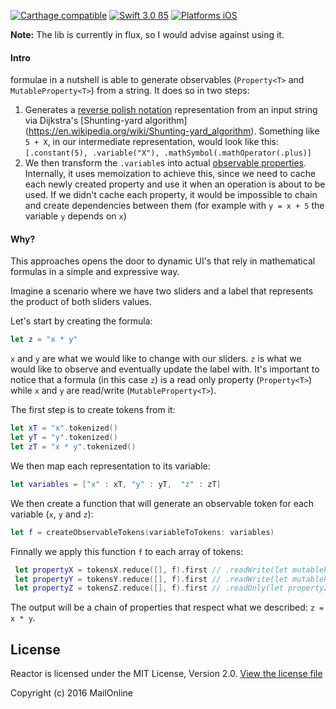 [![Carthage compatible](https://img.shields.io/badge/Carthage-compatible-4BC51D.svg?style=flat)](https://github.com/Carthage/Carthage)
[![Swift 3.0 ß5](https://img.shields.io/badge/Swift-3.0-orange.svg?style=flat)](https://developer.apple.com/swift/)
[![Platforms iOS](https://img.shields.io/badge/Platforms-iOS-lightgray.svg?style=flat)](https://developer.apple.com/swift/)

**Note:** The lib is currently in flux, so I would advise against using it. 

#### Intro

formulae in a nutshell is able to generate observables (`Property<T>` and `MutableProperty<T>`) from a string. It does so in two steps:

1. Generates a [reverse polish notation](https://en.wikipedia.org/wiki/Reverse_Polish_notation) representation from an input string via Dijkstra's [Shunting-yard algorithm] (https://en.wikipedia.org/wiki/Shunting-yard_algorithm). Something like `5 + X`, in our intermediate representation, would look like this: `[.constant(5), .variable("X"), .mathSymbol(.mathOperator(.plus)]`
2. We then transform the `.variable`s into actual [observable properties](https://github.com/ReactiveCocoa/ReactiveCocoa/blob/master/ReactiveCocoa/Swift/Property.swift). Internally, it uses memoization to achieve this, since we need to cache each newly created property and use it when an operation is about to be used. If we didn't cache each property, it would be impossible to chain and create dependencies between them (for example with `y = x + 5` the variable `y` depends on `x`)

#### Why?

This approaches opens the door to dynamic UI's that rely in mathematical formulas in a simple and expressive way.

Imagine a scenario where we have two sliders and a label that represents the product of both sliders values. 

Let's start by creating the formula:

```swift
let z = "x * y"
```

`x` and `y` are what we would like to change with our sliders.  `z` is what we would like to observe and eventually update the label with. It's important to notice that a formula (in this case `z`) is a read only property (`Property<T>`) while `x` and `y` are read/write (`MutableProperty<T>`). 

The first step is to create tokens from it:

```swift
let xT = "x".tokenized()
let yT = "y".tokenized()
let zT = "x * y".tokenized()
```
We then map each representation to its variable:

```swift
let variables = ["x" : xT, "y" : yT,  "z" : zT]
```

We then create a function that will generate an observable token for each variable (`x`, `y` and `z`):

```swift
let f = createObservableTokens(variableToTokens: variables)
```
Finnally we apply this function `f` to each array of tokens:

```swift
 let propertyX = tokensX.reduce([], f).first // .readWrite(let mutablePropertyX)
 let propertyY = tokensY.reduce([], f).first // .readWrite(let mutablePropertyY)
 let propertyZ = tokensZ.reduce([], f).first // .readOnly(let propertyZ)
```

The output will be a chain of properties that respect what we described: `z = x * y`. 

## License
Reactor is licensed under the MIT License, Version 2.0. [View the license file](LICENSE)

Copyright (c) 2016 MailOnline
